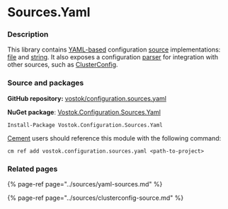 # Sources.Yaml

### Description

This library contains [YAML-based](../sources/yaml-sources.md) configuration [source](../concepts-and-basics/configuration-sources.md) implementations: [file](https://github.com/vostok/configuration.sources.yaml/blob/master/Vostok.Configuration.Sources.Yaml/YamlFileSource.cs) and [string](https://github.com/vostok/configuration.sources.yaml/blob/master/Vostok.Configuration.Sources.Yaml/YamlStringSource.cs). It also exposes a configuration [parser](https://github.com/vostok/configuration.sources.yaml/blob/master/Vostok.Configuration.Sources.Yaml/YamlConfigurationParser.cs) for integration with other sources, such as [ClusterConfig](../sources/clusterconfig-source.md).

### Source and packages

**GitHub repository:** [vostok/configuration.sources.yaml](https://github.com/vostok/configuration.sources.yaml)

**NuGet package**: [Vostok.Configuration.Sources.Yaml](https://www.nuget.org/packages/Vostok.Configuration.Sources.Yaml)

```text
Install-Package Vostok.Configuration.Sources.Yaml
```

[Cement](https://github.com/skbkontur/cement) users should reference this module with the following command:

```text
cm ref add vostok.configuration.sources.yaml <path-to-project>
```

### Related pages

{% page-ref page="../sources/yaml-sources.md" %}

{% page-ref page="../sources/clusterconfig-source.md" %}



